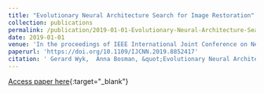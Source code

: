 ```yaml
---
title: "Evolutionary Neural Architecture Search for Image Restoration"
collection: publications
permalink: /publication/2019-01-01-Evolutionary-Neural-Architecture-Search-for-Image-Restoration
date: 2019-01-01
venue: 'In the proceedings of IEEE International Joint Conference on Neural Networks'
paperurl: 'https://doi.org/10.1109/IJCNN.2019.8852417'
citation: ' Gerard Wyk,  Anna Bosman, &quot;Evolutionary Neural Architecture Search for Image Restoration.&quot; In the proceedings of IEEE International Joint Conference on Neural Networks, 2019.'
---
```

[Access paper here](https://doi.org/10.1109/IJCNN.2019.8852417){:target="_blank"}
